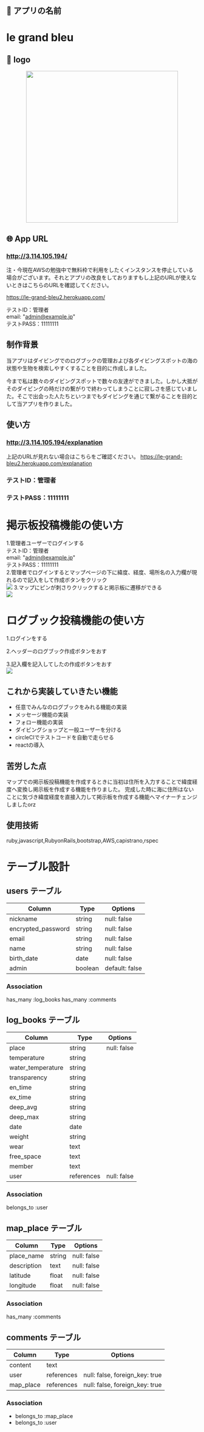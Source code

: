 ## :tropical_fish: アプリの名前

# le grand bleu

## :art: logo

<p align="center">
  <img src="/app/assets/images/image0.png" height=400px >  
</p>

## 🌐 App URL

### **http://3.114.105.194/** 
注・今現在AWSの勉強中で無料枠で利用をしたくインスタンスを停止している場合がございます。それとアプリの改良をしておりますもし上記のURLが使えないときはこちらのURLを確認してください。

https://le-grand-bleu2.herokuapp.com/

テストID：管理者<br>
email: "admin@example.jp"<br>
テストPASS：11111111

## 制作背景
 当アプリはダイビングでのログブックの管理および各ダイビングスポットの海の状態や生物を検索しやすくすることを目的に作成しました。<br>

 今まで私は数々のダイビングスポットで数々の友達ができました。しかし大抵がそのダイビングの時だけの繋がりで終わってしまうことに寂しさを感じていました。そこで出会った人たちといつまでもダイビングを通じて繋がることを目的として当アプリを作りました。
## 使い方
### **http://3.114.105.194/explanation**
上記のURLが見れない場合はこちらをご確認ください。
https://le-grand-bleu2.herokuapp.com/explanation
### テストID：管理者
### テストPASS：11111111
# 掲示板投稿機能の使い方
1.管理者ユーザーでログインする<br>
  テストID：管理者<br>
  email: "admin@example.jp"<br>
  テストPASS：11111111<br>
2.管理者でログインするとマップページの下に緯度、経度、場所名の入力欄が現れるので記入をして作成ボタンをクリック<br>
<img src="/app/assets/images/6c74f187c4c00a763509df7203353423.gif">
3.マップにピンが刺さりクリックすると掲示板に遷移ができる<br>
<img src="/app/assets/images/0030dc745d77786b1291f07d534680c5.png">

# ログブック投稿機能の使い方
1.ログインをする<br>

2.ヘッダーのログブック作成ボタンをおす<br>

3.記入欄を記入してしたの作成ボタンをおす<br>
<img src="app/assets/images/1bc99c6918429c28cb97c590efc42fc0.gif">


 
## これから実装していきたい機能
 
- 任意でみんなのログブックをみれる機能の実装
- メッセージ機能の実装
- フォロー機能の実装
- ダイビングショップと一般ユーザーを分ける
- circleCIでテストコードを自動で走らせる
- reactの導入

## 苦労した点

マップでの掲示板投稿機能を作成するときに当初は住所を入力することで緯度経度へ変換し掲示板を作成する機能を作りました。
完成した時に海に住所はないことに気づき緯度経度を直接入力して掲示板を作成する機能へマイナーチェンジしましたorz

## 使用技術
ruby,javascript,RubyonRails,bootstrap,AWS,capistrano,rspec

# テーブル設計

## users テーブル

| Column             | Type   | Options        |
| ------------------ | ------ | -------------- |
| nickname           | string | null: false    |
| encrypted_password | string | null: false    |
| email              | string | null: false    |
| name               | string | null: false    |
| birth_date         | date   | null: false    |
| admin              | boolean| default: false |
### Association
has_many :log_books
has_many :comments

## log_books テーブル

| Column                    | Type     | Options     |
| ------------------------- | -------  | ----------- |
| place                     | string   | null: false |
| temperature               | string   |             |
| water_temperature         | string   |             |
| transparency              | string   |             |
| en_time                   | string   |             | 
| ex_time                   | string   |             |
| deep_avg                  | string   |             |
| deep_max                  | string   |             |
| date                      | date     |             |
| weight                    | string   |             |
| wear                      | text     |             |
| free_space                | text     |             |
| member                    | text     |             |
| user                      |references| null: false |
### Association

belongs_to :user

## map_place テーブル


|Column	     |Type   |Options          |
| -----------|------ |-----------------|
|place_name  |string |null: false      |
|description |text   |null: false      |
| latitude   |float	 | null: false     |
| longitude	 |float	 | null: false     |


### Association
has_many :comments


## comments テーブル

| Column   | Type       | Options                        |
| -------- | ---------- | ------------------------------ |
| content  | text       |                                |
| user     | references | null: false, foreign_key: true |
| map_place| references | null: false, foreign_key: true |

### Association

- belongs_to :map_place
- belongs_to  :user
